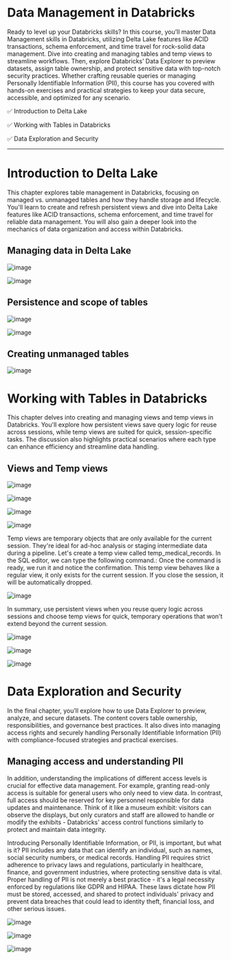 # Data Management in Databricks

Ready to level up your Databricks skills? In this course, you’ll master Data Management skills in Databricks, utilizing Delta Lake features like ACID transactions, schema enforcement, and time travel for rock-solid data management. Dive into creating and managing tables and temp views to streamline workflows. Then, explore Databricks’ Data Explorer to preview datasets, assign table ownership, and protect sensitive data with top-notch security practices. Whether crafting reusable queries or managing Personally Identifiable Information (PII), this course has you covered with hands-on exercises and practical strategies to keep your data secure, accessible, and optimized for any scenario.

✅ Introduction to Delta Lake

✅ Working with Tables in Databricks

✅ Data Exploration and Security

----------------------
# Introduction to Delta Lake

This chapter explores table management in Databricks, focusing on managed vs. unmanaged tables and how they handle storage and lifecycle. You'll learn to create and refresh persistent views and dive into Delta Lake features like ACID transactions, schema enforcement, and time travel for reliable data management. You will also gain a deeper look into the mechanics of data organization and access within Databricks.

## Managing data in Delta Lake

![image](https://github.com/user-attachments/assets/1464e2aa-c3c4-4f5f-b7b6-03f310b98f3b)

![image](https://github.com/user-attachments/assets/55e6491e-1a53-4523-8bf6-af5fe0f430a1)


## Persistence and scope of tables

![image](https://github.com/user-attachments/assets/60519cff-c72f-401d-b2ce-9b9faeeaae5c)

![image](https://github.com/user-attachments/assets/2f4eaec6-2545-4c60-8488-5c6c42870940)

## Creating unmanaged tables

![image](https://github.com/user-attachments/assets/1f0c766f-56fc-4f9e-bff3-7738f032b99d)

# Working with Tables in Databricks

This chapter delves into creating and managing views and temp views in Databricks. You'll explore how persistent views save query logic for reuse across sessions, while temp views are suited for quick, session-specific tasks. The discussion also highlights practical scenarios where each type can enhance efficiency and streamline data handling.

## Views and Temp views

![image](https://github.com/user-attachments/assets/8fc6d4ab-3f7d-4aad-8388-e33bcb3451bc)

![image](https://github.com/user-attachments/assets/e917bb85-cd52-4b73-979e-79b11f692a62)

![image](https://github.com/user-attachments/assets/2a0eabcc-d891-430c-a159-376d01f6a43d)

![image](https://github.com/user-attachments/assets/27a49cf2-fe66-4344-ab9c-ae5faa5f2073)

Temp views are temporary objects that are only available for the current session. They're ideal for ad-hoc analysis or staging intermediate data during a pipeline. Let's create a temp view called temp_medical_records. In the SQL editor, we can type the following command.: Once the command is ready, we run it and notice the confirmation. This temp view behaves like a regular view, it only exists for the current session. If you close the session, it will be automatically dropped.

![image](https://github.com/user-attachments/assets/2b73b119-24ee-46d9-9c28-aae6321afb10)

In summary, use persistent views when you reuse query logic across sessions and choose temp views for quick, temporary operations that won't extend beyond the current session.

![image](https://github.com/user-attachments/assets/ba13aff8-73a6-476d-8244-6647df798959)

![image](https://github.com/user-attachments/assets/1c187f9b-7a9b-4897-976b-504444c2f797)

![image](https://github.com/user-attachments/assets/228bcb8b-b5e4-4687-861f-13fc3ddb98d2)

# Data Exploration and Security

In the final chapter, you’ll explore how to use Data Explorer to preview, analyze, and secure datasets. The content covers table ownership, responsibilities, and governance best practices. It also dives into managing access rights and securely handling Personally Identifiable Information (PII) with compliance-focused strategies and practical exercises.

## Managing access and understanding PII

In addition, understanding the implications of different access levels is crucial for effective data management. For example, granting read-only access is suitable for general users who only need to view data. In contrast, full access should be reserved for key personnel responsible for data updates and maintenance. Think of it like a museum exhibit: visitors can observe the displays, but only curators and staff are allowed to handle or modify the exhibits - Databricks' access control functions similarly to protect and maintain data integrity. 

Introducing Personally Identifiable Information, or PII, is important, but what is it? PII includes any data that can identify an individual, such as names, social security numbers, or medical records. Handling PII requires strict adherence to privacy laws and regulations, particularly in healthcare, finance, and government industries, where protecting sensitive data is vital. Proper handling of PII is not merely a best practice - it's a legal necessity enforced by regulations like GDPR and HIPAA. These laws dictate how PII must be stored, accessed, and shared to protect individuals' privacy and prevent data breaches that could lead to identity theft, financial loss, and other serious issues. 

![image](https://github.com/user-attachments/assets/fbbeee40-9376-48dd-8b9c-cdda75a77fb5)

![image](https://github.com/user-attachments/assets/222f4d64-8099-429d-ae45-ccfdc97e4c75)

![image](https://github.com/user-attachments/assets/d4924e90-42dc-4f45-b7db-e40c2806ffa5)



